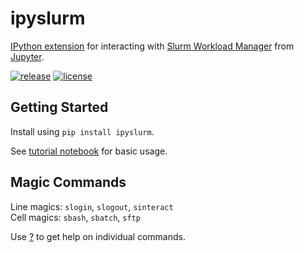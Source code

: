 # ipyslurm

[IPython extension](https://ipython.readthedocs.io/en/stable/config/extensions/index.html) for interacting with [Slurm Workload Manager](https://slurm.schedmd.com) from [Jupyter](https://jupyter.readthedocs.io).

[![release](https://img.shields.io/github/release/auneri/ipyslurm.svg)](https://github.com/auneri/ipyslurm/releases)
[![license](https://img.shields.io/github/license/auneri/ipyslurm.svg)](https://github.com/auneri/ipyslurm/blob/master/LICENSE.md)

## Getting Started

Install using `pip install ipyslurm`.

See [tutorial notebook](https://github.com/auneri/ipyslurm/tree/master/examples/tutorial.ipynb) for basic usage.

## Magic Commands

Line magics: `slogin`, `slogout`, `sinteract`  
Cell magics: `sbash`, `sbatch`, `sftp`

Use [?](http://ipython.readthedocs.io/en/stable/interactive/tutorial.html#exploring-your-objects) to get help on individual commands.
